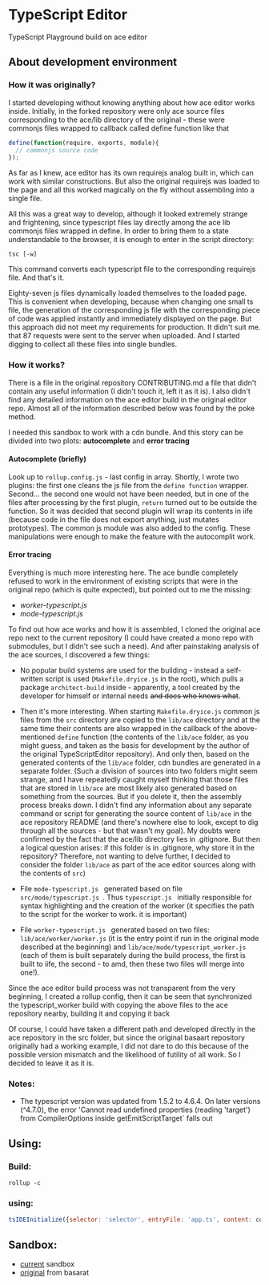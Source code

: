 TypeScript Editor
=========================================
TypeScript Playground build on ace editor


## About development environment

### How it was originally?

I started developing without knowing anything about how ace editor works inside. Initially, in the forked repository were only ace source files corresponding to the ace/lib directory of the original - these were commonjs files wrapped to callback called define function like that

```js
define(function(require, exports, module){
  // commonjs source code
});
```

As far as I knew, ace editor has its own requirejs analog built in, which can work with similar constructions. But also the original requirejs was loaded to the page and all this worked magically on the fly without assembling into a single file. 

All this was a great way to develop, although it looked extremely strange and frightening, since typescript files lay directly among the ace lib commonjs files wrapped in define. In order to bring them to a state understandable to the browser, it is enough to enter in the script directory:

```
tsc [-w]
```

This command converts each typescript file to the corresponding requirejs file. And that's it.

Eighty-seven js files dynamically loaded themselves to the loaded page. This is convenient when developing, because when changing one small ts file, the generation of the corresponding js file with the corresponding piece of code was applied instantly and immediately displayed on the page. But this approach did not meet my requirements for production. It didn't suit me. that 87 requests were sent to the server when uploaded. And I started digging to collect all these files into single bundles.

### How it works?

There is a file in the original repository CONTRIBUTING.md a file that didn't contain any useful information (I didn't touch it, left it as it is). I also didn't find any detailed information on the ace editor build in the original editor repo. Almost all of the information described below was found by the poke method.

I needed this sandbox to work with a cdn bundle. And this story can be divided into two plots: **autocomplete** and **error tracing**

#### Autocomplete (briefly)

Look up to `rollup.config.js` - last config in array. Shortly, I wrote two plugins: the first one cleans the js file from the `define function` wrapper. Second... the second one would not have been needed, but in one of the files after processing by the first plugin, `return` turned out to be outside the function. So it was decided that second plugin will wrap its contents in iife (because code in the file does not export anything, just mutates prototypes). The common js module was also added to the config. These manipulations were enough to make the feature with the autocomplit work.

#### Error tracing

Everything is much more interesting here. The ace bundle completely refused to work in the environment of existing scripts that were in the original repo (which is quite expected), but pointed out to me the missing: 

- *worker-typescript.js*
- *mode-typescript.js*

To find out how ace works and how it is assembled, I cloned the original ace repo next to the current repository (I could have created a mono repo with submodules, but I didn't see such a need). And after painstaking analysis of the ace sources, I discovered a few things:

- No popular build systems are used for the building - instead a self-written script is used (`Makefile.dryice.js` in the root), which pulls a package `architect-build` inside - apparently, a tool created by the developer for himself or internal needs <del>and does who knows what</del>.

- Then it's more interesting. When starting `Makefile.dryice.js` common js files from the `src` directory are copied to the `lib/ace` directory and at the same time their contents are also wrapped in the callback of the above-mentioned `define` function (the contents of the `lib/ace` folder, as you might guess, and taken as the basis for development by the author of the original TypeScriptEditor repository). And only then, based on the generated contents of the `lib/ace` folder, cdn bundles are generated in a separate folder. (Such a division of sources into two folders might seem strange, and I have repeatedly caught myself thinking that those files that are stored in `lib/ace` are most likely also generated based on something from the sources. But if you delete it, then the assembly process breaks down. I didn't find any information about any separate command or script for generating the source content of `lib/ace` in the ace repository README (and there's nowhere else to look, except to dig through all the sources - but that wasn't my goal). My doubts were confirmed by the fact that the ace/lib directory lies in .gitignore. But then a logical question arises: if this folder is in .gitignore, why store it in the repository? Therefore, not wanting to delve further, I decided to consider the folder `lib/ace` as part of the ace editor sources along with the contents of `src`)

- File `mode-typescript.js ` generated based on file `src/mode/typescript.js `. Thus `typescript.js ` initially responsible for syntax highlighting and the creation of the worker (it specifies the path to the script for the worker to work. it is important)

- File `worker-typescript.js ` generated based on two files: `lib/ace/worker/worker.js` (it is the entry point if run in the original mode described at the beginning) and `lib/ace/mode/typescript_worker.js` (each of them is built separately during the build process, the first is built to iife, the second - to amd, then these two files will merge into one!).

Since the ace editor build process was not transparent from the very beginning, I created a rollup config, then it can be seen that synchronized the typescript_worker build with copying the above files to the ace repository nearby, building it and copying it back

Of course, I could have taken a different path and developed directly in the ace repository in the src folder, but since the original basaart repository originally had a working example, I did not dare to do this because of the possible version mismatch and the likelihood of futility of all work. So I decided to leave it as it is.

### Notes: 

- The typescript version was updated from 1.5.2 to 4.6.4. On later versions (^4.7.0), the error 'Cannot read undefined properties (reading 'target') from CompilerOptions inside getEmitScriptTarget` falls out

## Using:

### Build: 

```shell
rollup -c
```

### using: 

```js
tsIDEInitialize({selector: 'selector', entryFile: 'app.ts', content: content})
```

## Sandbox: 

- [current](https://sanshain.github.io/TypeScriptEditor/) sandbox
- [original](http://basarat.github.io/TypeScriptEditor/) from basarat
